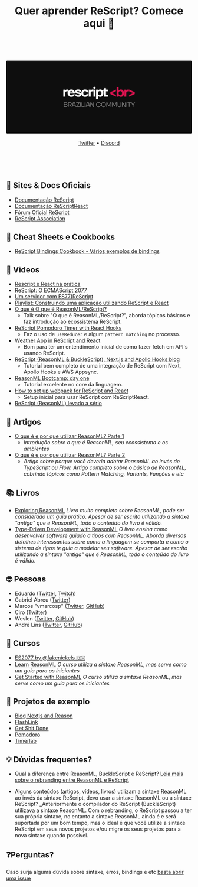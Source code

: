 <h1 align="center"> Quer aprender ReScript? Comece aqui 🚀</h1>
<div align="center">
<br />
<br />
<br />
 <p align="center">
    <img src="V1.svg" width="750" alt="ReScriptBR Logo" />
  </p>
<p align="center">
 <a target="_blank" href="https://twitter.com/rescriptbr">Twitter</a> • 
 <a target="_blank" href="https://discord.com/invite/SSDMNYQ">Discord</a> 
</p>
<br />
<br />
<br />

</div>

## 📄 Sites & Docs Oficiais

- [Documentação ReScript](https://rescript-lang.org/)
- [Documentação ReScriptReact](https://rescript-lang.org/docs/react/latest/introduction)
- [Fórum Oficial ReScript](https://forum.rescript-lang.org/)
- [ReScript Association](https://rescript-association.org/)

## 📝 Cheat Sheets e Cookbooks

- [ReScript Bindings Cookbook - Vários exemplos de bindings](https://github.com/yawaramin/bucklescript-bindings-cookbook/blob/master/ReScript.md)


## 🎥 Videos

- [Rescript e React na prática](https://www.youtube.com/watch?v=pGA1RfNiGho)
- [ReScript: O ECMAScript 2077](https://www.youtube.com/watch?v=Hoed0aZGbJY)
- [Um servidor com ES77(ReScript](https://www.youtube.com/watch?v=_VfCjh31okk)
- [Playlist: Construindo uma aplicação utilizando ReScript e React](https://www.youtube.com/watch?v=hDratuXnfAo&list=PLr4c053wuXU_V-lMfFmDz9yWD5nw_lv_p)
- [O que é O que é ReasonML/ReScript?](https://www.youtube.com/watch?v=tNgyRo2fhwU)
	- Talk sobre "O que é ReasonML/ReScript?", aborda tópicos básicos e faz introdução ao ecossistema ReScript.
- [ReScript Pomodoro Timer with React Hooks](https://www.youtube.com/watch?v=8ftCqZ2-7cQ)
	- Faz o uso de `useReducer` e algum `pattern matching` no processo.
- [Weather App in ReScript and React](https://www.youtube.com/watch?v=H6X6AJZna98)
	- Bom para ter um entendimento inicial de como fazer fetch em API's usando ReScript.
- [ReScript (ReasonML & BuckleScript), Next.js and Apollo Hooks blog](https://www.youtube.com/watch?v=ag4nUteMwkU&list=PLtDL321SUTJiC2BqrSUzoxozH138y4uhM&index=1)
	- Tutorial bem completo de uma integração de ReScript com Next, Apollo Hooks e AWS Appsync.
- [ReasonML Bootcamp: day one](https://www.youtube.com/watch?v=F2rfxtoZpB0)
	- Tutorial excelente no core da linguagem.
- [How to set up webpack for ReScript and React](https://www.youtube.com/watch?v=0CMmML7Q6Ds)
	- Setup inicial para usar ReScript com ReScriptReact.
- [ReScript (ReasonML) levado a sério](https://www.youtube.com/watch?v=8Qi_ZoXc2CI)

## 📝 Artigos

- [O que é e por que utilizar ReasonML? Parte 1](https://blog.blumenaujs.org/o-que-e-e-por-que-utilizar-reasonml-parte-1)
 	- _Introdução sobre o que é ReasonML, seu ecossistema e os ambientes_
- [O que é e por que utilizar ReasonML? Parte 2](https://blog.blumenaujs.org/o-que-e-e-por-que-utilizar-reasonml-parte-2)
	- _Artigo sobre porque você deveria adotar ReasonML ao invés de TypeScript ou Flow. Artigo completo sobre o básico de ReasonML, cobrindo tópicos como Pattern Matching, Variants, Funções e etc_


## 📚 Livros

- [Exploring ReasonML](http://reasonmlhub.com/exploring-reasonml/toc.html)
	_Livro muito completo sobre ReasonML, pode ser considerado um guia prático. Apesar de ser escrito utilizando a síntaxe "antiga" que é ReasonML, todo o conteúdo do livro é válido._
- [Type-Driven Development with ReasonML](https://www.amazon.com/Learn-Type-Driven-Development-applications/dp/1788838017)
	_O livro ensina como desenvolver software guiado a tipos com ReasonML. Aborda diversos detalhes interessantes sobre como a linguagem se comporta e como o sistema de tipos te guia a modelar seu software. Apesar de ser escrito utilizando a síntaxe "antiga" que é ReasonML, todo o conteúdo do livro é válido._


## 🤓 Pessoas

- Eduardo ([Twitter](https://twitter.com/TheEduardoRFS), [Twitch](https://twitch.tv/eduardorfs))
- Gabriel Abreu ([Twitter](https://twitter.com/fakenickels))
- Marcos "vmarcosp" ([Twitter](https://twitter.com/vmaarcosp), [GitHub](https://github.com/vmarcosp))
- Ciro ([Twitter](https://twitter.com/cironunesdev))
- Weslen ([Twitter](https://twitter.com/theweslenng), [GitHub](https://github.com/weslenng))
- André Lins ([Twitter](https://twitter.com/andrelmlins), [GitHub](https://github.com/andrelmlins))

## 🚀 Cursos

- [ES2077 by @fakenickels 🇧🇷](https://es77.fakenickels.dev/)
- [Learn ReasonML](https://learnreasonml.com/)
  _O curso utiliza a síntaxe ReasonML, mas serve como um guia para os iniciantes_
- [Get Started with ReasonML](https://egghead.io/courses/get-started-with-reason)
  _O curso utiliza a síntaxe ReasonML, mas serve como um guia para os iniciantes_

## 🚧 Projetos de exemplo

- [Blog Nextjs and Reason](https://github.com/enieber/blog)
- [FlashLink](https://github.com/andrelmlins/flashlink)
- [Get Shit Done](https://github.com/cironunes/gsd)
- [Pomodoro](https://github.com/tkovs/pomodoro)
- [Timerlab](https://github.com/vmarcosp/timerlab)

## 💡 Dúvidas frequentes? 
- Qual a diferença entre ReasonML, BuckleScript e ReScript?
  [Leia mais sobre o rebranding entre ReasonML e ReScript](https://rescript-lang.org/blog/bucklescript-is-rebranding)

- Alguns conteúdos (artigos, vídeos, livros) utilizam a síntaxe ReasonML ao invés da síntaxe ReScript, devo usar a síntaxe ReasonML ou a síntaxe ReScript?
 _Anteriormente o compilador do ReScript (BuckleScript) utilizava a sintaxe ReasonML. Com o rebranding, o ReScript passou a ter sua própria sintaxe, no entanto a sintaxe ReasonML ainda é e será suportada por um bom tempo, mas o ideal é que você utilize a sintaxe ReScript em seus novos projetos e/ou migre os seus projetos para a nova sintaxe quando possível.
 

## ❓Perguntas? 

Caso surja alguma dúvida sobre sintaxe, erros, bindings e etc [basta abrir uma issue](https://github.com/rescriptbr/comece-aqui/issues/new)


